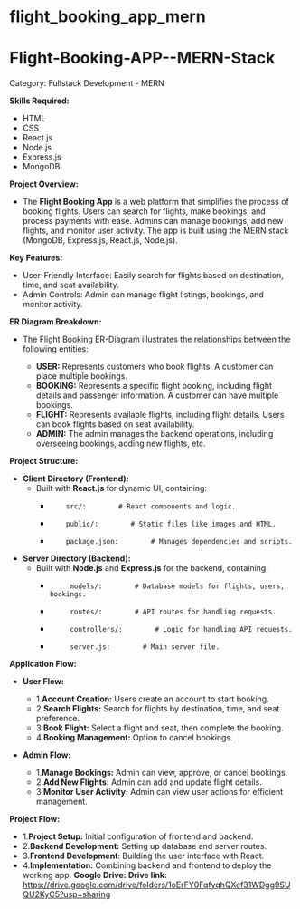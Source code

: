 # flight_booking_app_mern
# Flight-Booking-APP--MERN-Stack
Category: Fullstack Development - MERN

**Skills Required:**
- HTML
- CSS
- React.js
- Node.js
- Express.js
- MongoDB

**Project Overview:**

- The **Flight Booking App** is a web platform that simplifies the process of booking flights. Users can search for flights, make bookings, and process payments with ease. Admins can manage bookings, add new flights, and monitor user activity. The app is built using the MERN stack (MongoDB, Express.js, React.js, Node.js).
 

**Key Features:**
- User-Friendly Interface: Easily search for flights based on destination, time, and seat availability.
- Admin Controls: Admin can manage flight listings, bookings, and monitor activity.

**ER Diagram Breakdown:**
-  The Flight Booking ER-Diagram illustrates the relationships between the following entities:
 
   - **USER:** Represents customers who book flights. A customer can place multiple bookings.
   - **BOOKING:** Represents a specific flight booking, including flight details and passenger information. A customer can have multiple bookings.
   - **FLIGHT:** Represents available flights, including flight details. Users can book flights based on seat availability.
   - **ADMIN:** The admin manages the backend operations, including overseeing bookings, adding new flights, etc.

**Project Structure:**
- **Client Directory (Frontend):**
  -   Built with **React.js** for dynamic UI, containing:
       -         src/:        # React components and logic.
       -         public/:        # Static files like images and HTML.
       -         package.json:        # Manages dependencies and scripts.
    
- **Server Directory (Backend):**
    - Built with **Node.js** and **Express.js** for the backend, containing:
      -          models/:        # Database models for flights, users, bookings.
      -          routes/:        # API routes for handling requests.
      -          controllers/:        # Logic for handling API requests.
      -          server.js:        # Main server file.
    
**Application Flow:**
- **User Flow:**
  -   1.**Account Creation:** Users create an account to start booking.
  -   2.**Search Flights:** Search for flights by destination, time, and seat preference.
  -   3.**Book Flight:** Select a flight and seat, then complete the booking.
  -   4.**Booking Management:** Option to cancel bookings.
  
- **Admin Flow:**
  -   1.**Manage Bookings:** Admin can view, approve, or cancel bookings.
  -   2.**Add New Flights:** Admin can add and update flight details.
  -   3.**Monitor User Activity:** Admin can view user actions for efficient management.
  
**Project Flow:**
  - 1.**Project Setup:** Initial configuration of frontend and backend.
  - 2.**Backend Development:** Setting up database and server routes.
  - 3.**Frontend Development**: Building the user interface with React.
  - 4.**Implementation:** Combining backend and frontend to deploy the working app.
**Google Drive:**
     **Drive link:** https://drive.google.com/drive/folders/1oErFY0FqfyqhQXef31WDgg9SUQU2KyC5?usp=sharing
